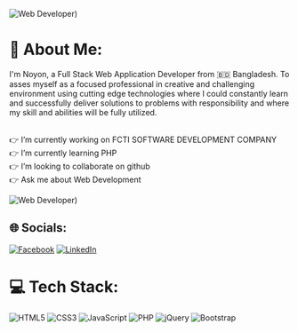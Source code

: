 ![Web Developer](https://scontent.fdac142-1.fna.fbcdn.net/v/t39.30808-6/316549423_662021355570350_7958728058981399852_n.png?_nc_cat=102&ccb=1-7&_nc_sid=e3f864&_nc_ohc=dxHTIhWFKhQAX9ofDt1&_nc_ht=scontent.fdac142-1.fna&oh=00_AfAfI2AIIz8a2lpmDC0U8fcUphaXsQhk2q1WL4HLl1jKDg&oe=6474DD54))
# 💫 About Me:
I'm Noyon, a Full Stack Web Application Developer from 🇧🇩 Bangladesh. To asses myself as a focused professional in creative and challenging environment using cutting edge technologies where I could constantly learn and successfully deliver solutions to problems with responsibility and where my skill and abilities will be fully utilized.

<br>👉 I’m currently working on FCTI SOFTWARE DEVELOPMENT COMPANY<br>👉 I’m currently learning PHP<br>👉 I’m looking to collaborate on github<br>👉 Ask me about Web Development<br>

![Web Developer]([https://scontent.fdac142-1.fna.fbcdn.net/v/t39.30808-6/316549423_662021355570350_7958728058981399852_n.png?_nc_cat=102&ccb=1-7&_nc_sid=e3f864&_nc_ohc=dxHTIhWFKhQAX9ofDt1&_nc_ht=scontent.fdac142-1.fna&oh=00_AfAfI2AIIz8a2lpmDC0U8fcUphaXsQhk2q1WL4HLl1jKDg&oe=6474DD54](https://camo.githubusercontent.com/683e2187241c641430216c864ce93fc5a0e0dfb232c5a01d1c54b54d63aa8cb2/68747470733a2f2f63646e2e6472696262626c652e636f6d2f75736572732f313136323037372f73637265656e73686f74732f333834383931342f70726f6772616d6d65722e676966)))
## 🌐 Socials:
[![Facebook](https://img.shields.io/badge/Facebook-%231877F2.svg?logo=Facebook&logoColor=white)](https://facebook.com/webcodernoyon) [![LinkedIn](https://img.shields.io/badge/LinkedIn-%230077B5.svg?logo=linkedin&logoColor=white)](https://linkedin.com/in/noyon-hossain) 

# 💻 Tech Stack:
![HTML5](https://img.shields.io/badge/html5-%23E34F26.svg?style=for-the-badge&logo=html5&logoColor=white) ![CSS3](https://img.shields.io/badge/css3-%231572B6.svg?style=for-the-badge&logo=css3&logoColor=white) ![JavaScript](https://img.shields.io/badge/javascript-%23323330.svg?style=for-the-badge&logo=javascript&logoColor=%23F7DF1E) ![PHP](https://img.shields.io/badge/php-%23777BB4.svg?style=for-the-badge&logo=php&logoColor=white) ![jQuery](https://img.shields.io/badge/jquery-%230769AD.svg?style=for-the-badge&logo=jquery&logoColor=white) ![Bootstrap](https://img.shields.io/badge/bootstrap-%23563D7C.svg?style=for-the-badge&logo=bootstrap&logoColor=white)
